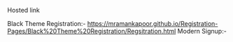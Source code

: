 Hosted link

Black Theme Registration:- https://mramankapoor.github.io/Registration-Pages/Black%20Theme%20Registration/Regsitration.html
Modern Signup:-
